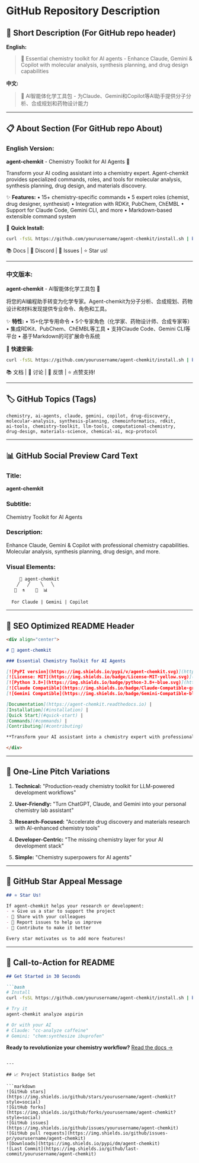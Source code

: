 # GitHub Repository Description

## 📝 Short Description (For GitHub repo header)

**English:**
> 🧪 Essential chemistry toolkit for AI agents - Enhance Claude, Gemini & Copilot with molecular analysis, synthesis planning, and drug design capabilities

**中文:**
> 🧪 AI智能体化学工具包 - 为Claude、Gemini和Copilot等AI助手提供分子分析、合成规划和药物设计能力

---

## 📋 About Section (For GitHub repo About)

### English Version:

**agent-chemkit** - Chemistry Toolkit for AI Agents 🧪

Transform your AI coding assistant into a chemistry expert. Agent-chemkit provides specialized commands, roles, and tools for molecular analysis, synthesis planning, drug design, and materials discovery.

✨ **Features:**
• 15+ chemistry-specific commands
• 5 expert roles (chemist, drug designer, synthesist)
• Integration with RDKit, PubChem, ChEMBL
• Support for Claude Code, Gemini CLI, and more
• Markdown-based extensible command system

🚀 **Quick Install:**
```bash
curl -fsSL https://github.com/yourusername/agent-chemkit/install.sh | bash
```

📚 Docs | 💬 Discord | 🐛 Issues | ⭐ Star us!

---

### 中文版本:

**agent-chemkit** - AI智能体化学工具包 🧪

将您的AI编程助手转变为化学专家。Agent-chemkit为分子分析、合成规划、药物设计和材料发现提供专业命令、角色和工具。

✨ **特性:**
• 15+化学专用命令
• 5个专家角色（化学家、药物设计师、合成专家等）
• 集成RDKit、PubChem、ChEMBL等工具
• 支持Claude Code、Gemini CLI等平台
• 基于Markdown的可扩展命令系统

🚀 **快速安装:**
```bash
curl -fsSL https://github.com/yourusername/agent-chemkit/install.sh | bash
```

📚 文档 | 💬 讨论 | 🐛 反馈 | ⭐ 点赞支持!

---

## 🏷️ GitHub Topics (Tags)

```
chemistry, ai-agents, claude, gemini, copilot, drug-discovery, 
molecular-analysis, synthesis-planning, chemoinformatics, rdkit,
ai-tools, chemistry-toolkit, llm-tools, computational-chemistry,
drug-design, materials-science, chemical-ai, mcp-protocol
```

---

## 📊 GitHub Social Preview Card Text

### Title:
**agent-chemkit**

### Subtitle:
Chemistry Toolkit for AI Agents

### Description:
Enhance Claude, Gemini & Copilot with professional chemistry capabilities. Molecular analysis, synthesis planning, drug design, and more.

### Visual Elements:
```
     🧪 agent-chemkit
    ╱   ╱    ╲   ╲
   🔬  ⚗️    💊  📊
   
  For Claude | Gemini | Copilot
```

---

## 🎯 SEO Optimized README Header

```markdown
<div align="center">

# 🧪 agent-chemkit

### Essential Chemistry Toolkit for AI Agents

[![PyPI version](https://img.shields.io/pypi/v/agent-chemkit.svg)](https://pypi.org/project/agent-chemkit/)
[![License: MIT](https://img.shields.io/badge/License-MIT-yellow.svg)](https://opensource.org/licenses/MIT)
[![Python 3.8+](https://img.shields.io/badge/python-3.8+-blue.svg)](https://www.python.org/downloads/)
[![Claude Compatible](https://img.shields.io/badge/Claude-Compatible-green.svg)](https://claude.ai)
[![Gemini Compatible](https://img.shields.io/badge/Gemini-Compatible-blue.svg)](https://gemini.google.com)

[Documentation](https://agent-chemkit.readthedocs.io) | 
[Installation](#installation) | 
[Quick Start](#quick-start) | 
[Commands](#commands) | 
[Contributing](#contributing)

**Transform your AI assistant into a chemistry expert with professional-grade molecular tools**

</div>
```

---

## 📢 One-Line Pitch Variations

1. **Technical:** "Production-ready chemistry toolkit for LLM-powered development workflows"

2. **User-Friendly:** "Turn ChatGPT, Claude, and Gemini into your personal chemistry lab assistant"

3. **Research-Focused:** "Accelerate drug discovery and materials research with AI-enhanced chemistry tools"

4. **Developer-Centric:** "The missing chemistry layer for your AI development stack"

5. **Simple:** "Chemistry superpowers for AI agents"

---

## 🌟 GitHub Star Appeal Message

```markdown
## ⭐ Star Us!

If agent-chemkit helps your research or development:
- ⭐ Give us a star to support the project
- 📢 Share with your colleagues
- 🐛 Report issues to help us improve
- 🤝 Contribute to make it better

Every star motivates us to add more features!
```

---

## 🚀 Call-to-Action for README

```markdown
## Get Started in 30 Seconds

```bash
# Install
curl -fsSL https://github.com/yourusername/agent-chemkit/install.sh | bash

# Try it
agent-chemkit analyze aspirin

# Or with your AI
# Claude: "cc-analyze caffeine"
# Gemini: "chem:synthesize ibuprofen"
```

**Ready to revolutionize your chemistry workflow?** [Read the docs →](https://docs.agent-chemkit.io)
```

---

## 📈 Project Statistics Badge Set

```markdown
![GitHub stars](https://img.shields.io/github/stars/yourusername/agent-chemkit?style=social)
![GitHub forks](https://img.shields.io/github/forks/yourusername/agent-chemkit?style=social)
![GitHub issues](https://img.shields.io/github/issues/yourusername/agent-chemkit)
![GitHub pull requests](https://img.shields.io/github/issues-pr/yourusername/agent-chemkit)
![Downloads](https://img.shields.io/pypi/dm/agent-chemkit)
![Last Commit](https://img.shields.io/github/last-commit/yourusername/agent-chemkit)
```
